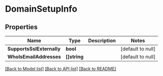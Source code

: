 # DomainSetupInfo

## Properties
Name | Type | Description | Notes
------------ | ------------- | ------------- | -------------
**SupportsSslExternally** | **bool** |  | [default to null]
**WhoIsEmailAddresses** | **[]string** |  | [default to null]

[[Back to Model list]](../README.md#documentation-for-models) [[Back to API list]](../README.md#documentation-for-api-endpoints) [[Back to README]](../README.md)

